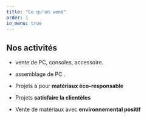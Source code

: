 ```yaml
---
title: "Ce qu'on vend"
order: 1
in_menu: true
---
```

## Nos activités

- vente de PC, consoles, accessoire.
    
- assemblage de PC .

- Projets à pour **matériaux éco-responsable**
- Projets **satisfaire la clientèles**
- Vente de matériaux avec **environnemental positif** 